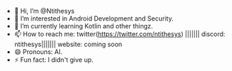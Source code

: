 - 👋 Hi, I’m @Ntithesys
- 👀 I’m interested in Android Development and Security.
- 🌱 I’m currently learning Kotlin and other thingz.
- 📫 How to reach me: twitter(https://twitter.com/ntithesys)    |||||||    discord: ntithesys|||||||    website: coming soon 
- 😄 Pronouns: AI.
- ⚡ Fun fact: I didn't give up.

<!---
Ntithesys/Ntithesys is a ✨ special ✨ repository because its `README.md` (this file) appears on your GitHub profile.
You can click the Preview link to take a look at your changes.
--->
